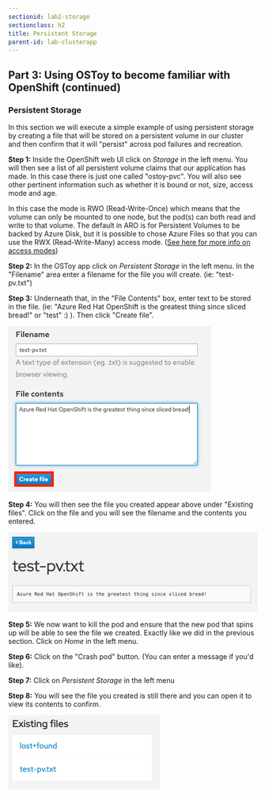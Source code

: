 ```yaml
---
sectionid: lab2-storage
sectionclass: h2
title: Persistent Storage
parent-id: lab-clusterapp
---
```


## Part 3: Using OSToy to become familiar with OpenShift (continued)

### Persistent Storage
In this section we will execute a simple example of using persistent storage by creating a file that will be stored on a persistent volume in our cluster and then confirm that it will "persist" across pod failures and recreation.

**Step 1:** Inside the OpenShift web UI click on *Storage* in the left menu. You will then see a list of all persistent volume claims that our application has made.  In this case there is just one called "ostoy-pvc".  You will also see other pertinent information such as whether it is bound or not, size, access mode and age.  

In this case the mode is RWO (Read-Write-Once) which means that the volume can only be mounted to one node, but the pod(s) can both read and write to that volume.  The default in ARO is for Persistent Volumes to be backed by Azure Disk, but it is possible to chose Azure Files so that you can use the RWX (Read-Write-Many) access mode.  ([See here for more info on access modes](https://docs.openshift.com/aro/architecture/additional_concepts/storage.html#pv-access-modes))

**Step 2:** In the OSToy app click on *Persistent Storage* in the left menu.  In the "Filename" area enter a filename for the file you will create. (ie: "test-pv.txt")

**Step 3:** Underneath that, in the "File Contents" box, enter text to be stored in the file. (ie: "Azure Red Hat OpenShift is the greatest thing since sliced bread!" or "test" :) ).  Then click "Create file".

![Create File](/media/managedlab/17-ostoy-createfile.png)

**Step 4:** You will then see the file you created appear above under "Existing files".  Click on the file and you will see the filename and the contents you entered.

![View File](/media/managedlab/18-ostoy-viewfile.png)

**Step 5:** We now want to kill the pod and ensure that the new pod that spins up will be able to see the file we created. Exactly like we did in the previous section. Click on *Home* in the left menu.

**Step 6:** Click on the "Crash pod" button.  (You can enter a message if you'd like).

**Step 7:** Click on *Persistent Storage* in the left menu

**Step 8:** You will see the file you created is still there and you can open it to view its contents to confirm.

![Crash Message](/media/managedlab/19-ostoy-existingfile.png)


